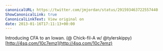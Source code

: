 ```yaml
---
canonicalURL: https://twitter.com/jmjordan/status/291593463722557440
ShowCanonicalLink: true
CanonicalLinkText: View original on
date: 2013-01-16T17:11:13+00:00
---
```

Introducing CFA to an Iowan. (@ Chick-fil-A w/ @tylerskippy) [http://4sq.com/10c7emz](http://4sq.com/10c7emz)